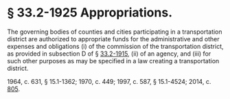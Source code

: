 # § 33.2-1925 Appropriations.

<p>The governing bodies of counties and cities participating in a transportation district are authorized to appropriate funds for the administrative and other expenses and obligations (i) of the commission of the transportation district, as provided in subsection D of § <a href='http://law.lis.virginia.gov/vacode/33.2-1915/'>33.2-1915</a>, (ii) of an agency, and (iii) for such other purposes as may be specified in a law creating a transportation district.</p><p>1964, c. 631, § 15.1-1362; 1970, c. 449; 1997, c. 587, § 15.1-4524; 2014, c. <a href='http://lis.virginia.gov/cgi-bin/legp604.exe?141+ful+CHAP0805'>805</a>.</p>